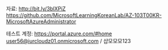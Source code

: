 자료:
http://bit.ly/3blXPiZ
https://github.com/MicrosoftLearningKoreanLab/AZ-103T00KR-MicrosoftAzureAdministrator

테스트 계정:
https://portal.azure.com/#home
user56@iurcloudz01.onmicrosoft.com / 샵모모모123
